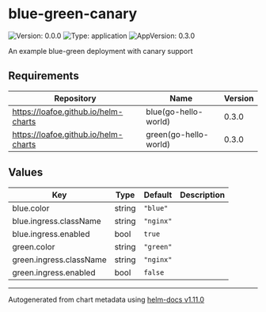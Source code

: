 # blue-green-canary

![Version: 0.0.0](https://img.shields.io/badge/Version-0.0.0-informational?style=flat-square) ![Type: application](https://img.shields.io/badge/Type-application-informational?style=flat-square) ![AppVersion: 0.3.0](https://img.shields.io/badge/AppVersion-0.3.0-informational?style=flat-square)

An example blue-green deployment with canary support

## Requirements

| Repository | Name | Version |
|------------|------|---------|
| https://loafoe.github.io/helm-charts | blue(go-hello-world) | 0.3.0 |
| https://loafoe.github.io/helm-charts | green(go-hello-world) | 0.3.0 |

## Values

| Key | Type | Default | Description |
|-----|------|---------|-------------|
| blue.color | string | `"blue"` |  |
| blue.ingress.className | string | `"nginx"` |  |
| blue.ingress.enabled | bool | `true` |  |
| green.color | string | `"green"` |  |
| green.ingress.className | string | `"nginx"` |  |
| green.ingress.enabled | bool | `false` |  |

----------------------------------------------
Autogenerated from chart metadata using [helm-docs v1.11.0](https://github.com/norwoodj/helm-docs/releases/v1.11.0)
